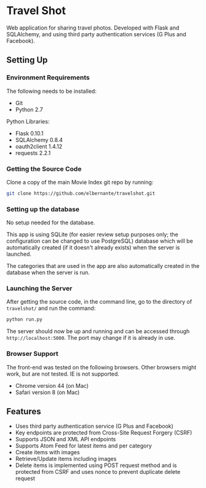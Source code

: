 Travel Shot
======================================

Web application for sharing travel photos. Developed with Flask and SQLAlchemy, and using third party authentication services (G Plus and Facebook).


Setting Up
--------------------------------------

### Environment Requirements

The following needs to be installed:

- Git
- Python 2.7

Python Libraries:
- Flask 0.10.1
- SQLAlchemy 0.8.4
- oauth2client 1.4.12
- requests 2.2.1


### Getting the Source Code

Clone a copy of the main Movie Index git repo by running:

```bash
git clone https://github.com/elbernante/travelshot.git
```


### Setting up the database

No setup needed for the database.

This app is using SQLite (for easier review setup purposes only; the configuration can be changed to use PostgreSQL) database which will be automatically created (if it doesn't already exists) when the server is launched.

The categories that are used in the app are also automatically created in the database when the server is run.



### Launching the Server

After getting the source code, in the command line, go to the directory of ```travelshot/``` and run the command:

```bash
python run.py
```

The server should now be up and running and can be accessed through ```http://localhost:5000```. The port may change if it is already in use.



### Browser Support

The front-end was tested on the following browsers. Other browsers might work, but are not tested. IE is not supported.

- Chrome version 44 (on Mac)
- Safari version 8 (on Mac)


Features
--------------------------------------
- Uses third party authentication service (G Plus and Facebook)
- Key endpoints are protected from Cross-Site Request Forgery (CSRF)
- Supports JSON and XML API endpoints
- Supports Atom Feed for latest items and per category
- Create items with images
- Retrieve/Update items including images
- Delete items is implemented using POST request method and is protected from CSRF and uses nonce to prevent duplicate delete request
